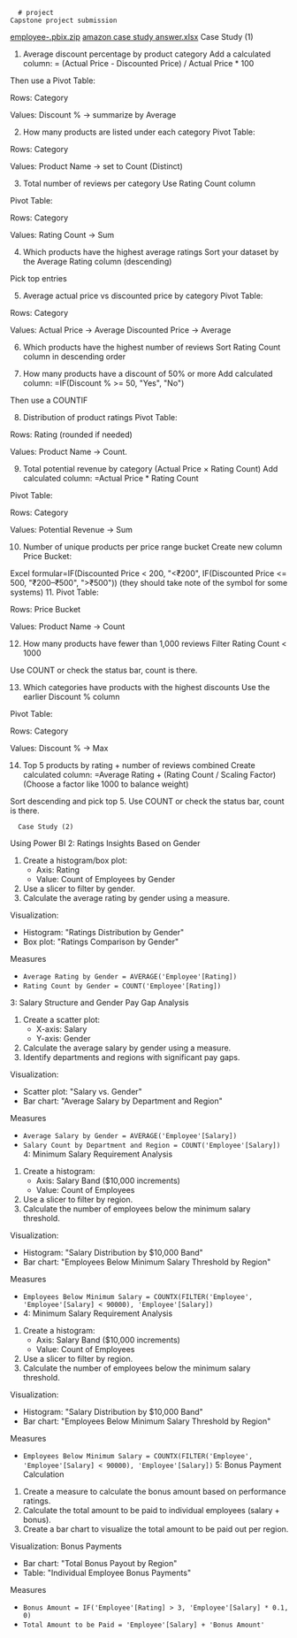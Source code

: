       # project
    Capstone project submission
[employee-.pbix.zip](https://github.com/user-attachments/files/21112113/employee-.pbix.zip)
[ amazon case study answer.xlsx](https://github.com/user-attachments/files/21112126/amazon.case.study.answer.xlsx)
                  Case Study (1)
1. Average discount percentage by product category
Add a calculated column:
= (Actual Price - Discounted Price) / Actual Price * 100

Then use a Pivot Table:

Rows: Category

Values: Discount % → summarize by Average

2. How many products are listed under each category
Pivot Table:

Rows: Category

Values: Product Name → set to Count (Distinct)

3. Total number of reviews per category
Use Rating Count column

Pivot Table:

Rows: Category

Values: Rating Count → Sum

4. Which products have the highest average ratings
Sort your dataset by the Average Rating column (descending)

Pick top entries

5. Average actual price vs discounted price by category
Pivot Table:

Rows: Category

Values: Actual Price → Average
Discounted Price → Average

6. Which products have the highest number of reviews
Sort Rating Count column in descending order

7. How many products have a discount of 50% or more
Add calculated column:
=IF(Discount % >= 50, "Yes", "No")

Then use a COUNTIF

8. Distribution of product ratings
Pivot Table:

Rows: Rating (rounded if needed)

Values: Product Name → Count.  

9. Total potential revenue by category (Actual Price × Rating Count)
Add calculated column:
=Actual Price * Rating Count

Pivot Table:

Rows: Category

Values: Potential Revenue → Sum

10. Number of unique products per price range bucket
Create new column Price Bucket:

Excel formular=IF(Discounted Price < 200, "<₹200",
   IF(Discounted Price <= 500, "₹200–₹500", ">₹500")) (they should take note of the symbol for some systems)
11. Pivot Table:

Rows: Price Bucket

Values: Product Name → Count

12. How many products have fewer than 1,000 reviews
Filter Rating Count < 1000

Use COUNT or check the status bar, count is there.

13. Which categories have products with the highest discounts
Use the earlier Discount % column

Pivot Table:

Rows: Category

Values: Discount % → Max

14. Top 5 products by rating + number of reviews combined
Create calculated column:
=Average Rating + (Rating Count / Scaling Factor)
(Choose a factor like 1000 to balance weight)

Sort descending and pick top 5.
Use COUNT or check the status bar, count is there.

      Case Study (2)
Using Power BI
2: Ratings Insights Based on Gender
1. Create a histogram/box plot:
    - Axis: Rating
    - Value: Count of Employees by Gender
2. Use a slicer to filter by gender.
3. Calculate the average rating by gender using a measure.

Visualization:
- Histogram: "Ratings Distribution by Gender"
- Box plot: "Ratings Comparison by Gender"

Measures
- `Average Rating by Gender = AVERAGE('Employee'[Rating])`
- `Rating Count by Gender = COUNT('Employee'[Rating])`


3: Salary Structure and Gender Pay Gap Analysis
1. Create a scatter plot:
    - X-axis: Salary
    - Y-axis: Gender
2. Calculate the average salary by gender using a measure.
3. Identify departments and regions with significant pay gaps.

Visualization:
- Scatter plot: "Salary vs. Gender"
- Bar chart: "Average Salary by Department and Region"

Measures 
- `Average Salary by Gender = AVERAGE('Employee'[Salary])`
- `Salary Count by Department and Region = COUNT('Employee'[Salary])`
4: Minimum Salary Requirement Analysis
1. Create a histogram:
    - Axis: Salary Band ($10,000 increments)
    - Value: Count of Employees
2. Use a slicer to filter by region.
3. Calculate the number of employees below the minimum salary threshold.

Visualization:
- Histogram: "Salary Distribution by $10,000 Band"
- Bar chart: "Employees Below Minimum Salary Threshold by Region"

Measures
- `Employees Below Minimum Salary = COUNTX(FILTER('Employee', 'Employee'[Salary] < 90000), 'Employee'[Salary])`
- 4: Minimum Salary Requirement Analysis
1. Create a histogram:
    - Axis: Salary Band ($10,000 increments)
    - Value: Count of Employees
2. Use a slicer to filter by region.
3. Calculate the number of employees below the minimum salary threshold.

Visualization:
- Histogram: "Salary Distribution by $10,000 Band"
- Bar chart: "Employees Below Minimum Salary Threshold by Region"

Measures
- `Employees Below Minimum Salary = COUNTX(FILTER('Employee', 'Employee'[Salary] < 90000), 'Employee'[Salary])`
5: Bonus Payment Calculation
1. Create a measure to calculate the bonus amount based on performance ratings.
2. Calculate the total amount to be paid to individual employees (salary + bonus).
3. Create a bar chart to visualize the total amount to be paid out per region.

Visualization:
Bonus Payments
- Bar chart: "Total Bonus Payout by Region"
- Table: "Individual Employee Bonus Payments"

Measures
- `Bonus Amount = IF('Employee'[Rating] > 3, 'Employee'[Salary] * 0.1, 0)`
- `Total Amount to be Paid = 'Employee'[Salary] + 'Bonus Amount'`
